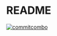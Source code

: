 # README
[![commitcombo](http://commitcombo.com/get?user={Wooka-spec}&theme={Lake-mini})](https://github.com/devxb/CommitCombo)
